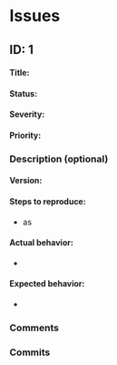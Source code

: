 Issues
======

## ID: 1
#### Title:
#### Status:
#### Severity:
#### Priority:

### Description (optional)
#### Version:
#### Steps to reproduce:
- as
#### Actual behavior:
- 
#### Expected behavior:
-
### Comments

### Commits